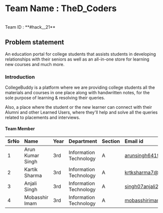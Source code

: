 # Team Name : TheD_Coders
 <br>
Team ID : **#hack__21**    <!--- Replace __ with problem statement number -->

## Problem statement
An education portal for college students that assists students in developing relationships with their seniors as well as an all-in-one store for learning new courses and much more. 

### Introduction 
<!--- Basically abstract of your project -->
CollegeBuddy is a platform where we are providing college students all the materials and courses in one place along with handwritten notes, for the sole purpose of learning & resolving their queries.  

Also, a place where the student or the new learner can connect with their Alumni and other Learned Users, where they'll help and solve all the queries related to placements and interviews.

#### Team Member

SrNo | Name | Year | Department| Section | Email id
:--|:--|:--|:--|:--|:--|
1 | Arun Kumar Singh | 3rd |  Information Technology | A | arunsingh641997@gmail.com
2 | Kartik Sharma | 3rd | Information Technology | A | krtksharma7@gmail.com
3 | Anjali Singh | 3rd |  Information Technology | A | singh07anjali24@gmail.com
4 | Mobasshir Imam| 3rd |  Information Technology | A | mobasshirimam321456@gmail.com

<br>
